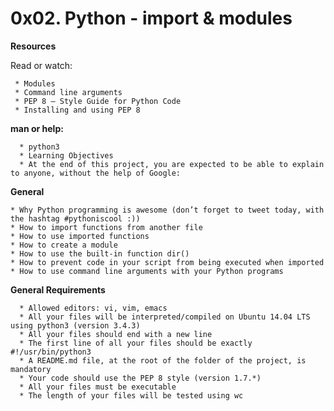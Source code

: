 # **0x02. Python - import & modules**

**Resources**

Read or watch:

     * Modules
     * Command line arguments
     * PEP 8 – Style Guide for Python Code
     * Installing and using PEP 8

**man or help:**

      * python3
      * Learning Objectives
      * At the end of this project, you are expected to be able to explain to anyone, without the help of Google:

**General**

	* Why Python programming is awesome (don’t forget to tweet today, with the hashtag #pythoniscool :))
	* How to import functions from another file
	* How to use imported functions
	* How to create a module
	* How to use the built-in function dir()
	* How to prevent code in your script from being executed when imported
	* How to use command line arguments with your Python programs

**General Requirements**

	  * Allowed editors: vi, vim, emacs
	  * All your files will be interpreted/compiled on Ubuntu 14.04 LTS using python3 (version 3.4.3)
	  * All your files should end with a new line
	  * The first line of all your files should be exactly #!/usr/bin/python3
	  * A README.md file, at the root of the folder of the project, is mandatory
	  * Your code should use the PEP 8 style (version 1.7.*)
	  * All your files must be executable
	  * The length of your files will be tested using wc

